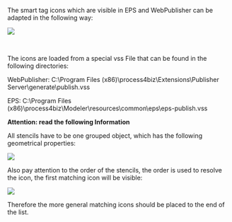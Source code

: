The smart tag icons which are visible in EPS and WebPublisher can be
adapted in the following way:

![](//images.ctfassets.net/utx1h0gfm1om/2rEsw5YFf2OGyAIksQWGOq/a1e81bd3e1a84420c6c7dadbd6cf4b84/328266.png) 

 

The icons are loaded from a special vss File that can be found in the
following directories:

WebPublisher: C:\\Program Files
(x86)\\process4biz\\Extensions\\Publisher Server\\generate\\publish.vss

EPS: C:\\Program Files
(x86)\\process4biz\\Modeler\\resources\\common\\eps\\eps-publish.vss

**Attention: read the following Information**

All stencils have to be one grouped object, which has the following
geometrical properties:

![](//images.ctfassets.net/utx1h0gfm1om/ybsXnayG8SKeMOe6S2gmq/350a058670bea8787418a47fa619e597/328267.png)

Also pay attention to the order of the stencils, the order is used to
resolve the icon, the first matching icon will be visible:

![](//images.ctfassets.net/utx1h0gfm1om/5fzpTGTRVeSg44I0myGgkQ/84c87f0a192200a0b101862534801544/328268.png)

Therefore the more general matching icons should be placed to the end of
the list.

 

